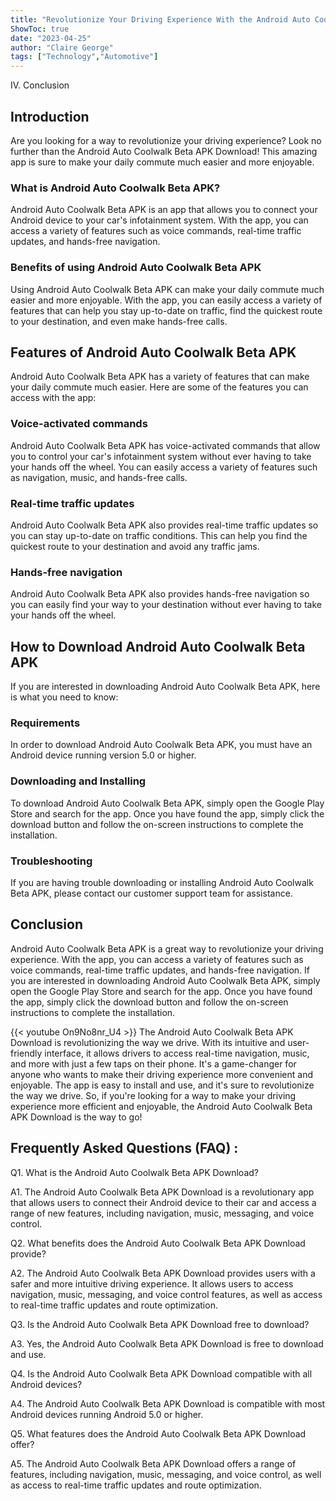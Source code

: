 ```yaml
---
title: "Revolutionize Your Driving Experience With the Android Auto Coolwalk Beta APK Download!"
ShowToc: true 
date: "2023-04-25"
author: "Claire George" 
tags: ["Technology","Automotive"]
---
```

IV. Conclusion

## Introduction 
Are you looking for a way to revolutionize your driving experience? Look no further than the Android Auto Coolwalk Beta APK Download! This amazing app is sure to make your daily commute much easier and more enjoyable. 

### What is Android Auto Coolwalk Beta APK? 
Android Auto Coolwalk Beta APK is an app that allows you to connect your Android device to your car's infotainment system. With the app, you can access a variety of features such as voice commands, real-time traffic updates, and hands-free navigation. 

### Benefits of using Android Auto Coolwalk Beta APK
Using Android Auto Coolwalk Beta APK can make your daily commute much easier and more enjoyable. With the app, you can easily access a variety of features that can help you stay up-to-date on traffic, find the quickest route to your destination, and even make hands-free calls. 

## Features of Android Auto Coolwalk Beta APK 
Android Auto Coolwalk Beta APK has a variety of features that can make your daily commute much easier. Here are some of the features you can access with the app: 

### Voice-activated commands
Android Auto Coolwalk Beta APK has voice-activated commands that allow you to control your car's infotainment system without ever having to take your hands off the wheel. You can easily access a variety of features such as navigation, music, and hands-free calls. 

### Real-time traffic updates
Android Auto Coolwalk Beta APK also provides real-time traffic updates so you can stay up-to-date on traffic conditions. This can help you find the quickest route to your destination and avoid any traffic jams. 

### Hands-free navigation
Android Auto Coolwalk Beta APK also provides hands-free navigation so you can easily find your way to your destination without ever having to take your hands off the wheel. 

## How to Download Android Auto Coolwalk Beta APK 
If you are interested in downloading Android Auto Coolwalk Beta APK, here is what you need to know: 

### Requirements 
In order to download Android Auto Coolwalk Beta APK, you must have an Android device running version 5.0 or higher. 

### Downloading and Installing 
To download Android Auto Coolwalk Beta APK, simply open the Google Play Store and search for the app. Once you have found the app, simply click the download button and follow the on-screen instructions to complete the installation. 

### Troubleshooting 
If you are having trouble downloading or installing Android Auto Coolwalk Beta APK, please contact our customer support team for assistance. 

## Conclusion 
Android Auto Coolwalk Beta APK is a great way to revolutionize your driving experience. With the app, you can access a variety of features such as voice commands, real-time traffic updates, and hands-free navigation. If you are interested in downloading Android Auto Coolwalk Beta APK, simply open the Google Play Store and search for the app. Once you have found the app, simply click the download button and follow the on-screen instructions to complete the installation.

{{< youtube On9No8nr_U4 >}} 
The Android Auto Coolwalk Beta APK Download is revolutionizing the way we drive. With its intuitive and user-friendly interface, it allows drivers to access real-time navigation, music, and more with just a few taps on their phone. It's a game-changer for anyone who wants to make their driving experience more convenient and enjoyable. The app is easy to install and use, and it's sure to revolutionize the way we drive. So, if you're looking for a way to make your driving experience more efficient and enjoyable, the Android Auto Coolwalk Beta APK Download is the way to go!

## Frequently Asked Questions (FAQ) :
Q1. What is the Android Auto Coolwalk Beta APK Download?

A1. The Android Auto Coolwalk Beta APK Download is a revolutionary app that allows users to connect their Android device to their car and access a range of new features, including navigation, music, messaging, and voice control.

Q2. What benefits does the Android Auto Coolwalk Beta APK Download provide?

A2. The Android Auto Coolwalk Beta APK Download provides users with a safer and more intuitive driving experience. It allows users to access navigation, music, messaging, and voice control features, as well as access to real-time traffic updates and route optimization.

Q3. Is the Android Auto Coolwalk Beta APK Download free to download?

A3. Yes, the Android Auto Coolwalk Beta APK Download is free to download and use.

Q4. Is the Android Auto Coolwalk Beta APK Download compatible with all Android devices?

A4. The Android Auto Coolwalk Beta APK Download is compatible with most Android devices running Android 5.0 or higher.

Q5. What features does the Android Auto Coolwalk Beta APK Download offer?

A5. The Android Auto Coolwalk Beta APK Download offers a range of features, including navigation, music, messaging, and voice control, as well as access to real-time traffic updates and route optimization.


